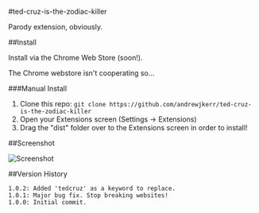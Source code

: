 #ted-cruz-is-the-zodiac-killer

Parody extension, obviously.

##Install

Install via the Chrome Web Store (soon!).

The Chrome webstore isn't cooperating so...

###Manual Install

1. Clone this repo: `git clone https://github.com/andrewjkerr/ted-cruz-is-the-zodiac-killer`
2. Open your Extensions screen (Settings -> Extensions)
3. Drag the "dist" folder over to the Extensions screen in order to install!

##Screenshot

![Screenshot](https://i.imgur.com/5nJo5Se.png)

##Version History

```
1.0.2: Added 'tedcruz' as a keyword to replace.
1.0.1: Major bug fix. Stop breaking websites!
1.0.0: Initial commit.
```
